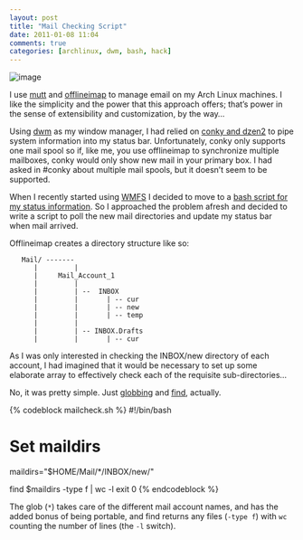 ```yaml
---
layout: post
title: "Mail Checking Script"
date: 2011-01-08 11:04
comments: true
categories: [archlinux, dwm, bash, hack]
---
```

![image](http://miromiro.com/Blog-images/mailcheck.png)

I use [mutt](http://www.mutt.org/ "Mutt homepage") and
[offlineimap](https://github.com/jgoerzen/offlineimap/wiki "Offlineimap on github")
to manage email on my Arch Linux machines. I like the simplicity and the
power that this approach offers; that’s power in the sense of
extensibility and customization, by the way…

Using [dwm](http://dwm.suckless.org/ "dwm homepage") as my window
manager, I had relied on
[conky and dzen2](http://jasonwryan.com/blog/2009/11/21/dzen2-and-conky-cli-in-dwm/ "My post on setting this up")
to pipe system information into my status bar. Unfortunately, conky only
supports one mail spool so if, like me, you use offlineimap to
synchronize multiple mailboxes, conky would only show new mail in your
primary box. I had asked in \#conky about multiple mail spools, but it
doesn’t seem to be supported.

When I recently started using
[WMFS](http://jasonwryan.com/blog/2010/12/26/wmfs-window-manager-from-scratch/ "My post on Window Manager From Scratch")
I decided to move to a 
[bash script for my status information](https://bitbucket.org/jasonwryan/eeepc/src/241da582a0fd/Scripts/wmfs-status "Script in mercurial repo").
So I approached the problem afresh and decided to write a script to poll
the new mail directories and update my status bar when mail arrived.

Offlineimap creates a directory structure like so:

       Mail/ -------
          |         |
          |     Mail_Account_1
          |         |
          |         | --  INBOX 
          |         |       | -- cur
          |         |       | -- new
          |         |       | -- temp
          |         |
          |         | -- INBOX.Drafts
          |         |       | -- cur

As I was only interested in checking the <span class="file">INBOX/new</span> 
directory of each account, I had imagined that it would be necessary to set up some
elaborate array to effectively check each of the requisite sub-directories…

No, it was pretty simple. Just
[globbing](http://www.faqs.org/docs/abs/HTML/globbingref.html "ABS entry on globing")
and
[find](http://linuxmanpages.com/man1/find.1.php "man page for find"),
actually.

{% codeblock mailcheck.sh %}
#!/bin/bash
# Set maildirs
maildirs="$HOME/Mail/*/INBOX/new/"

find $maildirs -type f | wc -l
exit 0
{% endcodeblock %}

The glob (`*`) takes care of the different mail account names, and has
the added bonus of being portable, and find returns any files (`-type f`)
with `wc` counting the number of lines (the `-l` switch).
